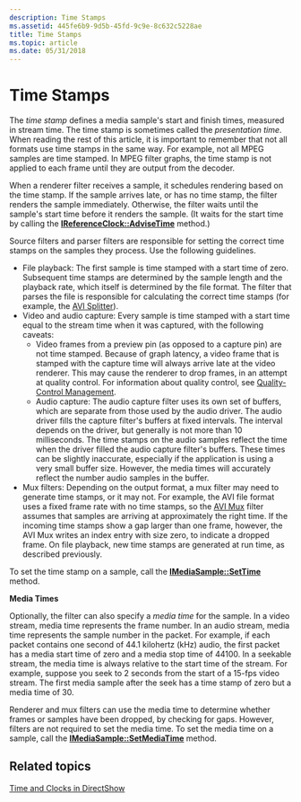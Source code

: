 ```yaml
---
description: Time Stamps
ms.assetid: 445fe6b9-9d5b-45fd-9c9e-8c632c5228ae
title: Time Stamps
ms.topic: article
ms.date: 05/31/2018
---
```


# Time Stamps

The *time stamp* defines a media sample's start and finish times, measured in stream time. The time stamp is sometimes called the *presentation time*. When reading the rest of this article, it is important to remember that not all formats use time stamps in the same way. For example, not all MPEG samples are time stamped. In MPEG filter graphs, the time stamp is not applied to each frame until they are output from the decoder.

When a renderer filter receives a sample, it schedules rendering based on the time stamp. If the sample arrives late, or has no time stamp, the filter renders the sample immediately. Otherwise, the filter waits until the sample's start time before it renders the sample. (It waits for the start time by calling the [**IReferenceClock::AdviseTime**](/windows/desktop/api/Strmif/nf-strmif-ireferenceclock-advisetime) method.)

Source filters and parser filters are responsible for setting the correct time stamps on the samples they process. Use the following guidelines.

-   File playback: The first sample is time stamped with a start time of zero. Subsequent time stamps are determined by the sample length and the playback rate, which itself is determined by the file format. The filter that parses the file is responsible for calculating the correct time stamps (for example, the [AVI Splitter](avi-splitter-filter.md)).
-   Video and audio capture: Every sample is time stamped with a start time equal to the stream time when it was captured, with the following caveats:
    -   Video frames from a preview pin (as opposed to a capture pin) are not time stamped. Because of graph latency, a video frame that is stamped with the capture time will always arrive late at the video renderer. This may cause the renderer to drop frames, in an attempt at quality control. For information about quality control, see [Quality-Control Management](quality-control-management.md).
    -   Audio capture: The audio capture filter uses its own set of buffers, which are separate from those used by the audio driver. The audio driver fills the capture filter's buffers at fixed intervals. The interval depends on the driver, but generally is not more than 10 milliseconds. The time stamps on the audio samples reflect the time when the driver filled the audio capture filter's buffers. These times can be slightly inaccurate, especially if the application is using a very small buffer size. However, the media times will accurately reflect the number audio samples in the buffer.
-   Mux filters: Depending on the output format, a mux filter may need to generate time stamps, or it may not. For example, the AVI file format uses a fixed frame rate with no time stamps, so the [AVI Mux](avi-mux-filter.md) filter assumes that samples are arriving at approximately the right time. If the incoming time stamps show a gap larger than one frame, however, the AVI Mux writes an index entry with size zero, to indicate a dropped frame. On file playback, new time stamps are generated at run time, as described previously.

To set the time stamp on a sample, call the [**IMediaSample::SetTime**](/windows/desktop/api/Strmif/nf-strmif-imediasample-settime) method.

**Media Times**

Optionally, the filter can also specify a *media time* for the sample. In a video stream, media time represents the frame number. In an audio stream, media time represents the sample number in the packet. For example, if each packet contains one second of 44.1 kilohertz (kHz) audio, the first packet has a media start time of zero and a media stop time of 44100. In a seekable stream, the media time is always relative to the start time of the stream. For example, suppose you seek to 2 seconds from the start of a 15-fps video stream. The first media sample after the seek has a time stamp of zero but a media time of 30.

Renderer and mux filters can use the media time to determine whether frames or samples have been dropped, by checking for gaps. However, filters are not required to set the media time. To set the media time on a sample, call the [**IMediaSample::SetMediaTime**](/windows/desktop/api/Strmif/nf-strmif-imediasample-setmediatime) method.

## Related topics

<dl> <dt>

[Time and Clocks in DirectShow](time-and-clocks-in-directshow.md)
</dt> </dl>

 

 



